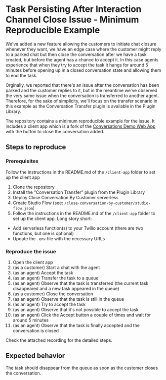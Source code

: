 # Task Persisting After Interaction Channel Close Issue - Minimum Reproducible Example

We've added a new feature allowing the customers to initiate chat closure whenever they want, we have an edge case where the customer might reply to a parked chat but then close the conversation after we have a task created, but before the agent has a chance to accept it. In this case agents experience that when they try to accept the task it hangs for around 5 minutes before opening up in a closed conversation state and allowing them to end the task.

Orginally, we reported that there's an issue after the conversation has been parked and the customer replies to it, but in the meantime we've observed the very same issue when the conversation is transferred to another agent. Therefore, for the sake of simplicity, we'll focus on the transfer scenario in this example as the Conversation Transfer plugin is available in the Plugin Library.

The repository contains a minimum reproducible example for the issue. It includes a client app which is a fork of the [Conversations Demo Web App](https://github.com/twilio/twilio-conversations-demo-react) with the button to close the conversation added.

## Steps to reproduce

### Prerequisites

Follow the instructions in the README.md of the `/client-app` folder to set up the client app
1. Clone the repository
2. Install the "Conversation Transfer" plugin from the Plugin Library
3. Deploy Close Conversation By Customer serverless 
4. Create Studio Flow (see: `/close-conversation-by-customer/studio-flow.json`)
3. Follow the instructions in the README.md of the `/client-app` folder to set up the client app. Long story short:
  - Add serverless function(s) to your Twilio account (there are two functions, but one is optional)
  - Update the `.env` file with the necessary URLs

### Reproduce the issue

1. Open the client app
2. (as a customer) Start a chat with the agent
3. (as an agent) Accept the task
4. (as an agent) Transfer the task to a queue
4. (as an agent) Observe that the task is transferred (the current task disappeared and a new task appeared in the queue)
5. (as a customer) Close the conversation
6. (as an agent) Observe that the task is still in the queue
7. (as an agent) Try to accept the task
8. (as an agent) Observe that it's not possible to accept the task
9. (as an agent) Click the Accept button a couple of times and wait for around 5 minutes
10. (as an agent) Observe that the task is finally accepted and the conversation is closed

Check the attached recording for the detailed steps.

## Expected behavior

The task should disappear from the queue as soon as the customer closes the conversation.
